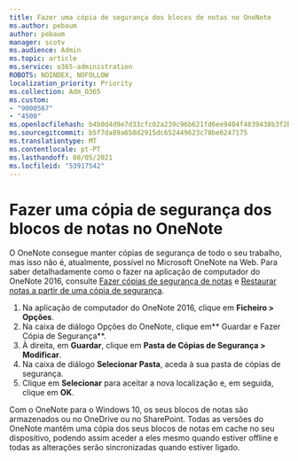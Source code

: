 ```yaml
---
title: Fazer uma cópia de segurança dos blocos de notas no OneNote
ms.author: pebaum
author: pebaum
manager: scotv
ms.audience: Admin
ms.topic: article
ms.service: o365-administration
ROBOTS: NOINDEX, NOFOLLOW
localization_priority: Priority
ms.collection: Adm_O365
ms.custom:
- "9000567"
- "4500"
ms.openlocfilehash: b4b0d4d9e7d33cfc02a239c96b621fd6ee9404f4839438b3f2b194ceda54658c
ms.sourcegitcommit: b5f7da89a650d2915dc652449623c78be6247175
ms.translationtype: MT
ms.contentlocale: pt-PT
ms.lasthandoff: 08/05/2021
ms.locfileid: "53917542"
---
```

# <a name="backup-notebooks-in-onenote"></a>Fazer uma cópia de segurança dos blocos de notas no OneNote

O OneNote consegue manter cópias de segurança de todo o seu trabalho, mas isso não é, atualmente, possível no Microsoft OneNote na Web. Para saber detalhadamente como o fazer na aplicação de computador do OneNote 2016, consulte [Fazer cópias de segurança de notas](https://support.office.com/article/back-up-notes-f58b34b0-611d-435e-87fa-7942a1767af4#id0eaabaaa=2016,_2013,_2010) e [Restaurar notas a partir de uma cópia de segurança](https://support.microsoft.com/office/5daf9cb0-6769-4998-a5de-f044fdd0d831).

1. Na aplicação de computador do OneNote 2016, clique em **Ficheiro > Opções**.
2. Na caixa de diálogo Opções do OneNote, clique em** Guardar e Fazer Cópia de Segurança**.
3. À direita, em **Guardar**, clique em **Pasta de Cópias de Segurança > Modificar**.
4. Na caixa de diálogo **Selecionar Pasta**, aceda à sua pasta de cópias de segurança.
5. Clique em **Selecionar** para aceitar a nova localização e, em seguida, clique em **OK**.

Com o OneNote para o Windows 10, os seus blocos de notas são armazenados ou no OneDrive ou no SharePoint. Todas as versões do OneNote mantêm uma cópia dos seus blocos de notas em cache no seu dispositivo, podendo assim aceder a eles mesmo quando estiver offline e todas as alterações serão sincronizadas quando estiver ligado.
